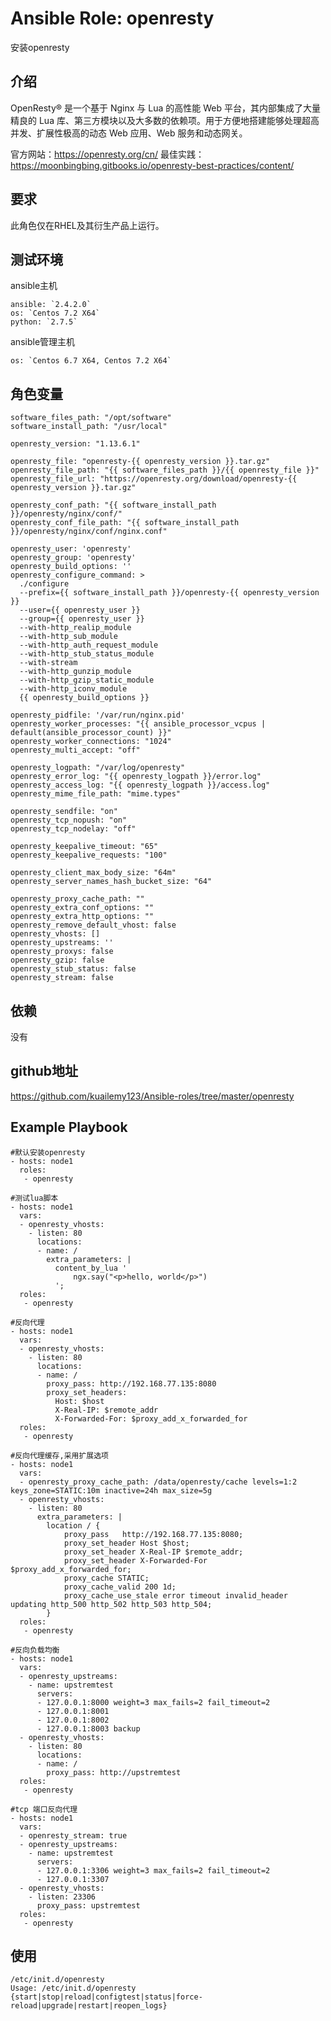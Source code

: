 # Ansible Role: openresty

安装openresty

## 介绍
OpenResty® 是一个基于 Nginx 与 Lua 的高性能 Web 平台，其内部集成了大量精良的 Lua 库、第三方模块以及大多数的依赖项。用于方便地搭建能够处理超高并发、扩展性极高的动态 Web 应用、Web 服务和动态网关。

官方网站：https://openresty.org/cn/
最佳实践：https://moonbingbing.gitbooks.io/openresty-best-practices/content/

## 要求

此角色仅在RHEL及其衍生产品上运行。

## 测试环境

ansible主机

    ansible: `2.4.2.0`
    os: `Centos 7.2 X64`
    python: `2.7.5`

ansible管理主机

    os: `Centos 6.7 X64, Centos 7.2 X64`

## 角色变量
    software_files_path: "/opt/software"
    software_install_path: "/usr/local"

    openresty_version: "1.13.6.1"

    openresty_file: "openresty-{{ openresty_version }}.tar.gz"
    openresty_file_path: "{{ software_files_path }}/{{ openresty_file }}"
    openresty_file_url: "https://openresty.org/download/openresty-{{ openresty_version }}.tar.gz"

    openresty_conf_path: "{{ software_install_path }}/openresty/nginx/conf/"
    openresty_conf_file_path: "{{ software_install_path }}/openresty/nginx/conf/nginx.conf"

    openresty_user: 'openresty'
    openresty_group: 'openresty'
    openresty_build_options: ''
    openresty_configure_command: >
      ./configure 
      --prefix={{ software_install_path }}/openresty-{{ openresty_version }}
      --user={{ openresty_user }}
      --group={{ openresty_user }}
      --with-http_realip_module
      --with-http_sub_module
      --with-http_auth_request_module
      --with-http_stub_status_module
      --with-stream
      --with-http_gunzip_module
      --with-http_gzip_static_module
      --with-http_iconv_module 
      {{ openresty_build_options }}

    openresty_pidfile: '/var/run/nginx.pid'
    openresty_worker_processes: "{{ ansible_processor_vcpus | default(ansible_processor_count) }}"
    openresty_worker_connections: "1024"
    openresty_multi_accept: "off"

    openresty_logpath: "/var/log/openresty"
    openresty_error_log: "{{ openresty_logpath }}/error.log"
    openresty_access_log: "{{ openresty_logpath }}/access.log"
    openresty_mime_file_path: "mime.types"

    openresty_sendfile: "on"
    openresty_tcp_nopush: "on"
    openresty_tcp_nodelay: "off"

    openresty_keepalive_timeout: "65"
    openresty_keepalive_requests: "100"

    openresty_client_max_body_size: "64m"
    openresty_server_names_hash_bucket_size: "64"
    
    openresty_proxy_cache_path: ""
    openresty_extra_conf_options: ""
    openresty_extra_http_options: ""
    openresty_remove_default_vhost: false
    openresty_vhosts: []
    openresty_upstreams: ''
    openresty_proxys: false
    openresty_gzip: false
    openresty_stub_status: false
    openresty_stream: false


## 依赖

没有

## github地址
https://github.com/kuailemy123/Ansible-roles/tree/master/openresty

## Example Playbook

    #默认安装openresty
    - hosts: node1
      roles:
       - openresty
       
    #测试lua脚本
    - hosts: node1
      vars:
      - openresty_vhosts:
        - listen: 80
          locations:
          - name: /
            extra_parameters: |
              content_by_lua '
                  ngx.say("<p>hello, world</p>")
              ';
      roles:
       - openresty

    #反向代理
    - hosts: node1
      vars:
      - openresty_vhosts:
        - listen: 80
          locations:
          - name: /
            proxy_pass: http://192.168.77.135:8080
            proxy_set_headers:
              Host: $host
              X-Real-IP: $remote_addr
              X-Forwarded-For: $proxy_add_x_forwarded_for
      roles:
       - openresty

    #反向代理缓存,采用扩展选项
    - hosts: node1
      vars:
      - openresty_proxy_cache_path: /data/openresty/cache levels=1:2 keys_zone=STATIC:10m inactive=24h max_size=5g
      - openresty_vhosts:
        - listen: 80
          extra_parameters: |
            location / {
                proxy_pass   http://192.168.77.135:8080;
                proxy_set_header Host $host;
                proxy_set_header X-Real-IP $remote_addr;
                proxy_set_header X-Forwarded-For $proxy_add_x_forwarded_for;
                proxy_cache STATIC;
                proxy_cache_valid 200 1d;
                proxy_cache_use_stale error timeout invalid_header updating http_500 http_502 http_503 http_504;
            }
      roles:
       - openresty

    #反向负载均衡
    - hosts: node1
      vars:
      - openresty_upstreams:
        - name: upstremtest
          servers:
          - 127.0.0.1:8000 weight=3 max_fails=2 fail_timeout=2
          - 127.0.0.1:8001
          - 127.0.0.1:8002
          - 127.0.0.1:8003 backup
      - openresty_vhosts:
        - listen: 80
          locations:
          - name: /
            proxy_pass: http://upstremtest
      roles:
       - openresty

    #tcp 端口反向代理
    - hosts: node1
      vars:
      - openresty_stream: true
      - openresty_upstreams:
        - name: upstremtest
          servers:
          - 127.0.0.1:3306 weight=3 max_fails=2 fail_timeout=2
          - 127.0.0.1:3307
      - openresty_vhosts:
        - listen: 23306
          proxy_pass: upstremtest
      roles:
       - openresty
       
       
## 使用

```
/etc/init.d/openresty 
Usage: /etc/init.d/openresty {start|stop|reload|configtest|status|force-reload|upgrade|restart|reopen_logs}

```

